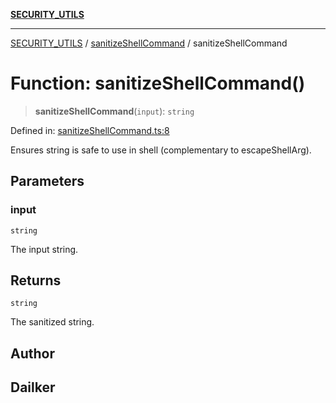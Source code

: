 [**SECURITY_UTILS**](../../README.md)

***

[SECURITY_UTILS](../../README.md) / [sanitizeShellCommand](../README.md) / sanitizeShellCommand

# Function: sanitizeShellCommand()

> **sanitizeShellCommand**(`input`): `string`

Defined in: [sanitizeShellCommand.ts:8](https://github.com/dailker/everyutil-js/blob/7799f3f003cb23f425be3f1c83c38483e2648188/src/security/sanitizeShellCommand.ts#L8)

Ensures string is safe to use in shell (complementary to escapeShellArg).

## Parameters

### input

`string`

The input string.

## Returns

`string`

The sanitized string.

## Author

## Dailker
